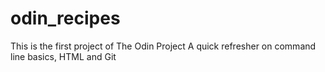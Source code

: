 # odin_recipes
This is the first project of The Odin Project
A quick refresher on command line basics, HTML and Git